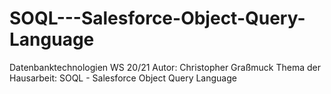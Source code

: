 # SOQL---Salesforce-Object-Query-Language
Datenbanktechnologien WS 20/21
Autor: Christopher Graßmuck
Thema der Hausarbeit: SOQL - Salesforce Object Query Language
